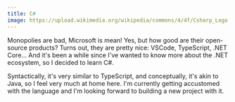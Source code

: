 ```yaml
---
title: C#
image: https://upload.wikimedia.org/wikipedia/commons/4/4f/Csharp_Logo.png
---
```


Monopolies are bad, Microsoft is mean! Yes, but how good are their open-source products? Turns out, they are pretty nice: VSCode, TypeScript, .NET Core... And it's been a while since I've wanted to know more about the .NET ecosystem, so I decided to learn C#.

Syntactically, it's very similar to TypeScript, and conceptually, it's akin to Java, so I feel very much at home here. I'm currently getting accustomed with the language and I'm looking forward to building a new project with it.
